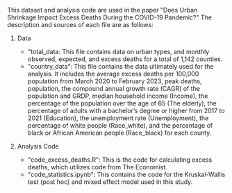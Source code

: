 This dataset and analysis code are used in the paper "Does Urban Shrinkage Impact Excess Deaths During the COVID-19 Pandemic?" The description and sources of each file are as follows:

1. Data
	- "total_data: This file contains data on urban types, and monthly observed, expected, and excess deaths for a total of 1,142 counties.
	- "country_data": This file contains the data ultimately used for the analysis. It includes the average excess deaths per 100,000 population from March 2020 to February 2023, peak deaths, population, the compound annual growth rate (CAGR) of the population and GRDP, median household income (Income), the percentage of the population over the age of 65 (The elderly), the percentage of adults with a bachelor’s degree or higher from 2017 to 2021 (Education), the unemployment rate (Unemployment), the percentage of white people (Race_white), and the percentage of black or African American people (Race_black) for each county.

2. Analysis Code
	- "code_excess_deaths.R": This is the code for calculating excess deaths, which utilizes code from The Economist.
	- "code_statistics.ipynb": This contains the code for the Kruskal-Wallis test (post hoc) and mixed effect model used in this study.
